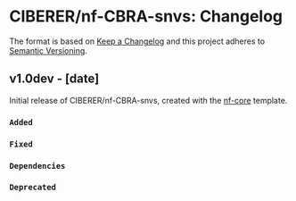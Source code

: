 # CIBERER/nf-CBRA-snvs: Changelog

The format is based on [Keep a Changelog](https://keepachangelog.com/en/1.0.0/)
and this project adheres to [Semantic Versioning](https://semver.org/spec/v2.0.0.html).

## v1.0dev - [date]

Initial release of CIBERER/nf-CBRA-snvs, created with the [nf-core](https://nf-co.re/) template.

### `Added`

### `Fixed`

### `Dependencies`

### `Deprecated`

